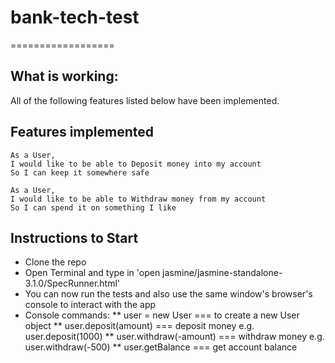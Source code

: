 # bank-tech-test
==================

What is working:
-------
All of the following features listed below have been implemented.

Features implemented
-------
```
As a User,
I would like to be able to Deposit money into my account
So I can keep it somewhere safe

As a User,
I would like to be able to Withdraw money from my account
So I can spend it on something I like

```

Instructions to Start
-------
* Clone the repo
* Open Terminal and type in 'open jasmine/jasmine-standalone-3.1.0/SpecRunner.html'
* You can now run the tests and also use the same window's browser's console to interact with the app
* Console commands:
** user = new User === to create a new User object
** user.deposit(amount) === deposit money e.g. user.deposit(1000)
** user.withdraw(-amount) === withdraw money e.g. user.withdraw(-500)
** user.getBalance === get account balance
